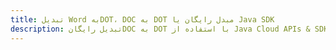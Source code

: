 ---title: تبدیل Word بهDOT، DOC به DOT مبدل رایگان یا Java SDKdescription: تبدیل رایگانDOC به DOT با استفاده از Java Cloud APIs & SDK. همچنین اسناد Microsoft Word و OpenOffice را در Cloud ایجاد، ویرایش و رندر کنید.---